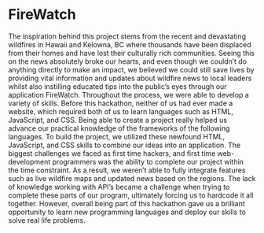 # FireWatch

The inspiration behind this project stems from the recent and devastating wildfires in Hawaii and Kelowna, BC where thousands have been displaced from their homes and have lost their culturally rich communities. Seeing this on the news absolutely broke our hearts,
and even though we couldn’t do anything directly to make an impact, we believed we could still save lives by providing vital information and updates about wildfire news to local leaders whilst also instilling educated tips into the public’s eyes through our application
FireWatch. Throughout the process, we were able to develop a variety of skills. Before this hackathon, neither of us had ever made a website, which required both of us to learn languages such as HTML, JavaScript, and CSS. Being able to create a project really helped
us advance our practical knowledge of the frameworks of the following languages. To build the project, we utilized these newfound HTML, JavaScript, and CSS skills to combine our ideas into an application. The biggest challenges we faced as first time hackers,
and first time web-development programmers was the ability to complete our project within the time constraint. As a result, we weren’t able to fully integrate features such as live wildfire maps and updated news based on the regions. The lack of knowledge working with
API’s became a challenge when trying to complete these parts of our program, ultimately forcing us to hardcode it all together. However, overall being part of this hackathon gave us a brilliant opportunity to learn new programming languages and deploy our skills to
solve real life problems. 



